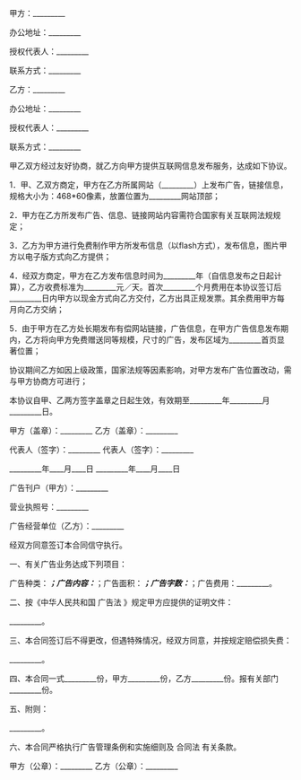
 


甲方：_________


办公地址：_________


授权代表人：_________


联系方式：_________


乙方：_________


办公地址：_________


授权代表人：_________


联系方式：_________


甲乙双方经过友好协商，就乙方向甲方提供互联网信息发布服务，达成如下协议。


1．甲、乙双方商定，甲方在乙方所属网站（_________）上发布广告，链接信息，规格大小为：468*60像素，放置位置为_________网站顶部；


2．甲方在乙方所发布广告、信息、链接网站内容需符合国家有关互联网法规规定；


3．乙方为甲方进行免费制作甲方所发布信息（以flash方式），发布信息，图片甲方以电子版方式向乙方提供；


4．经双方商定，甲方在乙方发布信息时间为_________年（自信息发布之日起计算），乙方收费标准为_________元／天。首次_________个月费用在本协议签订后_________日内甲方以现金方式向乙方交付，乙方出具正规发票。其余费用甲方每月向乙方交纳；


5．由于甲方在乙方处长期发布有偿网站链接，广告信息，在甲方广告信息发布期内，乙方将向甲方免费赠送同等规模，尺寸的广告，发布区域为_________首页显著位置；


协议期间乙方如因上级政策，国家法规等因素影响，对甲方发布广告位置改动，需与甲方协商方可进行；


本协议自甲、乙两方签字盖章之日起生效，有效期至_________年_________月_________日。


甲方（盖章）：_________ 乙方（盖章）：_________


代表人（签字）：_________ 代表人（签字）：_________


_________年____月____日 _________年____月____日


广告刊户（甲方）：_________


营业执照号：_________


广告经营单位（乙方）：_________


经双方同意签订本合同信守执行。


一、有关广告业务达成下列项目：


广告种类：_________；广告内容：_________；广告面积：_________；广告字数：_________；广告费用：_________。


二、按《中华人民共和国
广告法
》规定甲方应提供的证明文件：


_________。


三、本合同签订后不得更改，但遇特殊情况，经双方同意，并按规定赔偿损失费：


_________。


四、本合同一式_________份，甲方_________份，乙方_________份。报有关部门_________份。


五、附则：


_________。


六、本合同严格执行广告管理条例和实施细则及
合同法
有关条款。


甲方（公章）：_________ 乙方（公章）：_________
 


 

 
 
 
 
 
  


  
 

  


  


  
 
 
 
 

